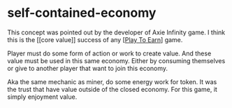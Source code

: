 # self-contained-economy

This concept was pointed out by the developer of Axie Infinity game.
I think this is the [[core value]] success of any [[Play To Earn]] game.

Player must do some form of action or work to create value. And these value must be used in this same economy. Either by consuming themselves or give to another player that want to join this economy.

Aka the same mechanic as miner, do some energy work for token. It was the trust that have value outside of the closed economy. For this game, it simply enjoyment value.

[//begin]: # "Autogenerated link references for markdown compatibility"
[Play To Earn]: <Play To Earn.md> "Play To Earn"
[//end]: # "Autogenerated link references"
